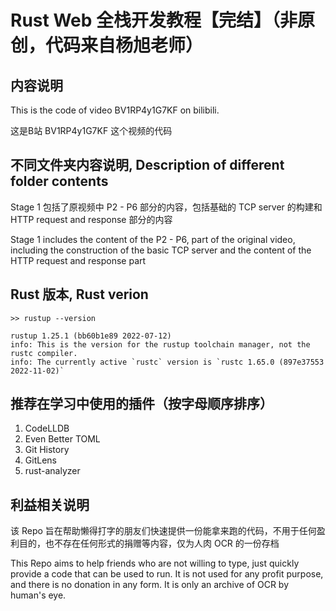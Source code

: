 # Rust Web 全栈开发教程【完结】（非原创，代码来自杨旭老师）

## 内容说明
This is the code of video BV1RP4y1G7KF on bilibili. 

这是B站 BV1RP4y1G7KF 这个视频的代码

## 不同文件夹内容说明, Description of different folder contents

Stage 1 包括了原视频中 P2 - P6 部分的内容，包括基础的 TCP server 的构建和 HTTP request and response 部分的内容


Stage 1 includes the content of the P2 - P6, part of the original video, including the construction of the basic TCP server and the content of the HTTP request and response part


## Rust 版本, Rust verion

```shell
>> rustup --version

rustup 1.25.1 (bb60b1e89 2022-07-12)
info: This is the version for the rustup toolchain manager, not the rustc compiler.
info: The currently active `rustc` version is `rustc 1.65.0 (897e37553 2022-11-02)`
```


## 推荐在学习中使用的插件（按字母顺序排序）
1. CodeLLDB
2. Even Better TOML
3. Git History
4. GitLens
5. rust-analyzer



## 利益相关说明

该 Repo 旨在帮助懒得打字的朋友们快速提供一份能拿来跑的代码，不用于任何盈利目的，也不存在任何形式的捐赠等内容，仅为人肉 OCR 的一份存档

This Repo aims to help friends who are not willing to type, just quickly provide a code that can be used to run. It is not used for any profit purpose, and there is no donation in any form. It is only an archive of OCR by human's eye.
